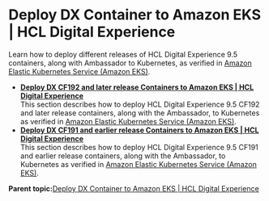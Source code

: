 # Deploy DX Container to Amazon EKS \| HCL Digital Experience

Learn how to deploy different releases of HCL Digital Experience 9.5 containers, along with Ambassador to Kubernetes, as verified in [Amazon Elastic Kubernetes Service \(Amazon EKS\)](https://aws.amazon.com/eks/).

-   **[Deploy DX CF192 and later release Containers to Amazon EKS \| HCL Digital Experience](../containerization/kubernetes_eks_cf192andlater.md)**  
 This section describes how to deploy HCL Digital Experience 9.5 CF192 and later release containers, along with the Ambassador, to Kubernetes as verified in [Amazon Elastic Kubernetes Service \(Amazon EKS\)](https://aws.amazon.com/eks/).
-   **[Deploy DX CF191 and earlier release Containers to Amazon EKS \| HCL Digital Experience](../containerization/kubernetes_eks_cf191andearlier.md)**  
This section describes how to deploy HCL Digital Experience 9.5 CF191 and earlier release containers, along with the Ambassador, to Kubernetes as verified in [Amazon Elastic Kubernetes Service \(Amazon EKS\)](https://aws.amazon.com/eks/).

**Parent topic:**[Deploy DX Container to Amazon EKS \| HCL Digital Experience](../containerization/kubernetes_eks.md)

